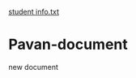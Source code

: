 [student info.txt](https://github.com/pavankumary9/Pavan-document/files/7152060/student.info.txt)
# Pavan-document
new document
